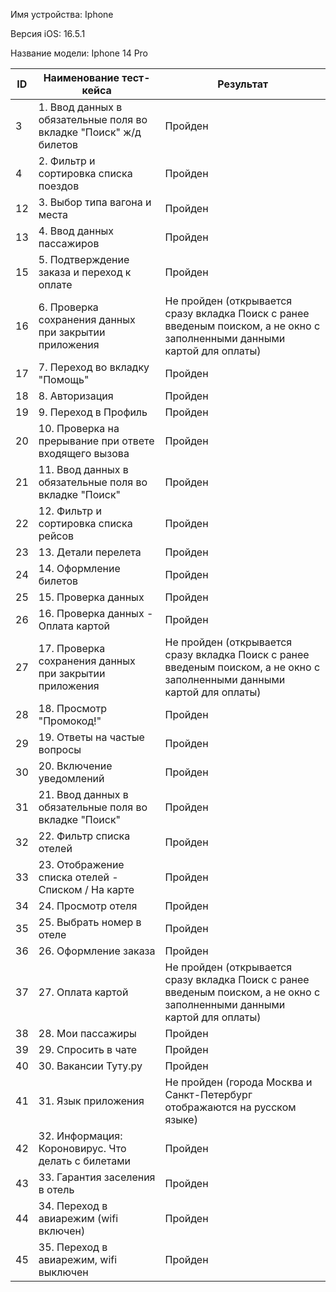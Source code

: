 Имя устройства: Iphone 

Версия iOS: 16.5.1

Название модели: Iphone 14 Pro

|	ID	|	Наименование тест-кейса	|	Результат 	|
|	--	|	---	|	--	|
|	3	|	1. Ввод данных в обязательные поля во вкладке "Поиск" ж/д билетов	|	Пройден	|
|	4	|	2. Фильтр и сортировка списка поездов	|	Пройден	|
|	12	|	3. Выбор типа вагона и места	|	Пройден	|
|	13	|	4. Ввод данных пассажиров	|	Пройден	|
|	15	|	5. Подтверждение заказа и переход к оплате	|	Пройден	|
|	16	|	6. Проверка сохранения данных при закрытии приложения	|	Не пройден (открывается сразу вкладка Поиск с ранее введеным поиском, а не окно с заполненными данными картой для оплаты)	|
|	17	|	7. Переход во вкладку "Помощь"	|	Пройден	|
|	18	|	8. Авторизация	|	Пройден	|
|	19	|	9. Переход в Профиль	|	Пройден	|
|	20	|	10. Проверка на прерывание при ответе входящего вызова	|	Пройден	|
|	21	|	11. Ввод данных в обязательные поля во вкладке "Поиск"	|	Пройден	|
|	22	|	12. Фильтр и сортировка списка рейсов	|	Пройден	|
|	23	|	13. Детали перелета	|	Пройден	|
|	24	|	14. Оформление билетов	|	Пройден	|
|	25	|	15. Проверка данных	|	Пройден	|
|	26	|	16. Проверка данных - Оплата картой	|	Пройден	|
|	27	|	17. Проверка сохранения данных при закрытии приложения	|	Не пройден (открывается сразу вкладка Поиск с ранее введеным поиском, а не окно с заполненными данными картой для оплаты)	|
|	28	|	18. Просмотр "Промокод!"	|	Пройден	|
|	29	|	19. Ответы на частые вопросы	|	Пройден	|
|	30	|	20. Включение уведомлений	|	Пройден	|
|	31	|	21. Ввод данных в обязательные поля во вкладке "Поиск"	|	Пройден	|
|	32	|	22. Фильтр списка отелей	|	Пройден	|
|	33	|	23. Отображение списка отелей - Списком / На карте	|	Пройден	|
|	34	|	24. Просмотр отеля	|	Пройден	|
|	35	|	25. Выбрать номер в отеле	|	Пройден	|
|	36	|	26. Оформление заказа	|	Пройден	|
|	37	|	27. Оплата картой	|	Не пройден (открывается сразу вкладка Поиск с ранее введеным поиском, а не окно с заполненными данными картой для оплаты)	|
|	38	|	28. Мои пассажиры 	|	Пройден	|
|	39	|	29. Спросить в чате	|	Пройден	|
|	40	|	30. Вакансии Туту.ру	|	Пройден	|
|	41	|	31. Язык приложения	|	Не пройден (города Москва и Санкт-Петербург отображаются на русском языке)	|
|	42	|	32. Информация: Короновирус. Что делать с билетами	|	Пройден	|
|	43	|	33. Гарантия заселения в отель	|	Пройден	|
|	44	|	34. Переход в авиарежим (wifi включен)	|	Пройден	|
|	45	|	35. Переход в авиарежим, wifi выключен	|	Пройден	|

